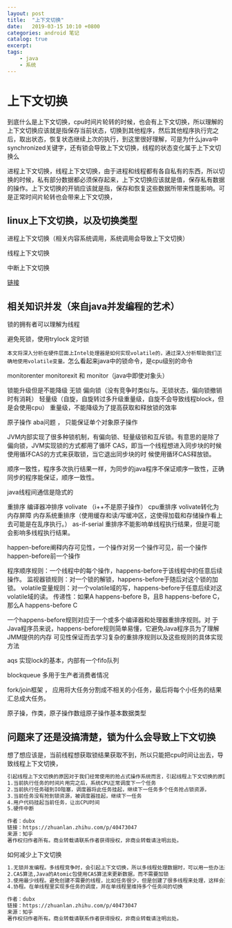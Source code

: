 ```yaml
---
layout: post
title:  "上下文切换"
date:   2019-03-15 10:10 +0800
categories: android 笔记
catalog: true
excerpt:
tags:
    - java
    - 系统
---
```


# 上下文切换

到底什么是上下文切换，cpu时间片轮转的时候，也会有上下文切换，所以理解的上下文切换应该就是指保存当前状态，切换到其他程序，然后其他程序执行完之后，取出状态，恢复状态继续上次的执行，到这里很好理解，可是为什么java中synchronized关键字，还有锁会导致上下文切换，线程的状态变化属于上下文切换么

进程上下文切换，线程上下文切换，由于进程和线程都有各自私有的东西，所以切换的时候，私有部分数据都必须保存起来，上下文切换应该就是值，保存私有数据的操作。上下文切换的开销应该就是指，保存和恢复这些数据所带来性能影响。可是正常时间片轮转也会带来上下文切换，

## linux上下文切换，以及切换类型

进程上下文切换（相关内容系统调用，系统调用会导致上下文切换）

线程上下文切换

中断上下文切换

[链接](..\rikka\webprint\深入理解Linux的CPU上下文切换.html)

## 相关知识并发（来自java并发编程的艺术）

锁的拥有者可以理解为线程

避免死锁，使用trylock 定时锁

`本文将深入分析在硬件层面上Intel处理器是如何实现volatile的，通过深入分析帮助我们正确地使用volatile变量。`怎么看起来java中的锁命令，是cpu级别的命令

monitorenter monitorexit 和 monitor（java中即使对象头）

锁能升级但是不能降级 无锁 偏向锁（没有竞争时类似与。无锁状态，偏向锁撤销时有消耗） 轻量级（自旋，自旋转过多升级重量级，自旋不会导致线程block，但是会使用cpu） 重量级，不能降级为了提高获取和释放锁的效率

原子操作 aba问题 ， 只能保证单个对象原子操作

JVM内部实现了很多种锁机制，有偏向锁、轻量级锁和互斥锁。有意思的是除了偏向锁，JVM实现锁的方式都用了循环
CAS，即当一个线程想进入同步块的时候使用循环CAS的方式来获取锁，当它退出同步块的时
候使用循环CAS释放锁。

顺序一致性，程序多次执行结果一样，为同步的java程序不保证顺序一致性，正确同步的程序能保证，顺序一致性。

java线程间通信是隐式的

重排序
编译器冲排序 volivate （i++不是原子操作）
cpu重排序 volivate转化为内存屏障
内存系统重排序（使用缓存和读/写缓冲区，这使得加载和存储操作看上去可能是在乱序执行。）
as-if-serial 重排序不能影响单线程执行结果，但是可能会影响多线程执行结果。


happen-before阐释内存可见性，一个操作对另一个操作可见，前一个操作happen-before前一个操作

程序顺序规则：一个线程中的每个操作，happens-before于该线程中的任意后续操作。
监视器锁规则：对一个锁的解锁，happens-before于随后对这个锁的加锁。
volatile变量规则：对一个volatile域的写，happens-before于任意后续对这volatile域的读。
传递性：如果A happens-before B，且B happens-before C，那么A happens-before 
C

一个happens-before规则对应于一个或多个编译器和处理器重排序规则。对
于Java程序员来说，happens-before规则简单易懂，它避免Java程序员为了理解JMM提供的内存
可见性保证而去学习复杂的重排序规则以及这些规则的具体实现方法

aqs 实现lock的基本，内部有一个fifo队列

blockqueue 多用于生产者消费者情况

fork/join框架 ， 应用将大任务分割成不相关的小任务，最后将每个小任务的结果汇总成大任务。

原子操，作类，原子操作数组原子操作基本数据类型

## 问题来了还是没搞清楚，锁为什么会导致上下文切换

想了想应该是，当前线程想获取锁结果获取不到，所以只能把cpu时间让出去，导致线程上下文切换，

~~~txt
引起线程上下文切换的原因对于我们经常使用的抢占式操作系统而言，引起线程上下文切换的原因大概有以下几种：
1.当前执行任务的时间片用完之后，系统CPU正常调度下一个任务
2.当前执行任务碰到IO阻塞，调度器将此任务挂起，继续下一任务多个任务抢占锁资源，
3.当前任务没有抢到锁资源，被调度器挂起，继续下一任务
4.用户代码挂起当前任务，让出CPU时间
5.硬件中断

作者：dubx
链接：https://zhuanlan.zhihu.com/p/40473047
来源：知乎
著作权归作者所有。商业转载请联系作者获得授权，非商业转载请注明出处。
~~~

如何减少上下文切换

~~~txt
1.无锁并发编程。多线程竞争时，会引起上下文切换，所以多线程处理数据时，可以用一些办法来避免使用锁，如将数据的ID按照Hash取模分段，不同的线程处理不同段的数据
2.CAS算法,Java的Atomic包使用CAS算法来更新数据，而不需要加锁
3.使用最少线程。避免创建不需要的线程，比如任务很少，但是创建了很多线程来处理，这样会造成大量线程都处于等待状态
4.协程。在单线程里实现多任务的调度，并在单线程里维持多个任务间的切换

作者：dubx
链接：https://zhuanlan.zhihu.com/p/40473047
来源：知乎
著作权归作者所有。商业转载请联系作者获得授权，非商业转载请注明出处。
~~~